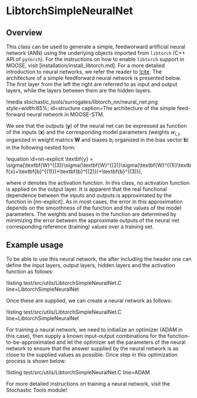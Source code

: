 # LibtorchSimpleNeuralNet

## Overview

This class can be used to generate a simple, feedworward artificial neural network (ANN)
using the underlying objects imported from `libtorch` (C++ API of `pytorch`). For
the instructions on how to enable `libtorch` support in MOOSE, visit [installation/install_libtorch.md].
For a more detailed introduction to neural networks, we refer the reader to [!cite](muller1995neural).
The architecture of a simple feedforward neural network is presented below. The first layer
from the left the right are referred to as input and output layers,
while the layers between them are the hidden layers.

!media stochastic_tools/surrogates/libtorch_nn/neural_net.png style=width:65%; id=structure
      caption=The architecture of the simple feed-forward neural network in MOOSE-STM.


We see that the outputs ($\textbf{y}$) of the neural net can be expressed as function of the
inputs ($\textbf{x}$) and the corresponding model parameters (weights $w_{i,j}$, organized in
weight matrics $\textbf{W}$ and biases $b_i$ organized in the bias vector $\textbf{b}$)
in the following nested form:

!equation id=nn-explicit
\textbf{y} = \sigma(\textbf{W}^{(3)}\sigma(\textbf{W}^{(2)}\sigma(\textbf{W}^{(1)}\textbf{x}+\textbf{b}^{(1)})+\textbf{b}^{(2)})+\textbf{b}^{(3)}),

where $\sigma$ denotes the activation function. In this class, no activation function is applied on the
output layer. It is apparent that the real functional dependence between the inputs and outputs
is approximated by the function in [nn-explicit]. As in most cases, the error in this approximation depends on the
smoothness of the function and the values of the model parameters. The weights and
biases in the function are determined by minimizing the error between the
approximate outputs of the neural net corresponding reference (training) values
over a training set.

## Example usage

To be able to use this neural network, the after including the header one can
define the input layers, output layers, hidden layers and the activation function
as follows:

!listing test/src/utils/LibtorchSimpleNeuralNet.C line=LibtorchSimpleNeuralNet

Once these are supplied, we can create a neural network as follows:

!listing test/src/utils/LibtorchSimpleNeuralNet.C line=LibtorchSimpleNeuralNet

For training a neural network, we need to initialize an optimizer (ADAM in this case),
then supply a known input-output combinations for the function-to-be-approximated
and let the optimizer set the parameters of the neural network to ensure that the
answer supplied by the neural network is as close to the supplied values as possible.
Once step in this optimization process is shown below:

!listing test/src/utils/LibtorchSimpleNeuralNet.C line=ADAM


For more detailed instructions on training a neural network, visit the Stochastic Tools module!
